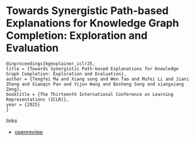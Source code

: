 # Towards Synergistic Path-based Explanations for Knowledge Graph Completion: Exploration and Evaluation

```
@inproceedings{kgexplainer_iclr25,
title = {Towards Synergistic Path-based Explanations for Knowledge Graph Completion: Exploration and Evaluation},
author = {Tengfei Ma and Xiang song and Wen Tao and Mufei Li and Jiani Zhang and Xiaoqin Pan and Yijun Wang and Bosheng Song and xiangxiang Zeng},
booktitle = {The Thirteenth International Conference on Learning Representations (ICLR)},
year = {2025}
}
```

links
- [openreview](https://openreview.net/forum?id=WQvkqarwXi)
